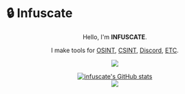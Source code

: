 # 🔒 Infuscate
<p align="center">
  Hello, I'm <strong>INFUSCATE</strong>.
</p>
<p align="center">
  I make tools for <u>OSINT</u>, <u>CSINT</u>, <u>Discord</u>, <u>ETC</u>.
</p>
<p align="center">
  <img src="https://github.com/infuscate/infuscate/assets/162115857/b127a815-fe70-40e5-9425-e8717cf706fb">
</p>

<div align="center">
  <a href="http://www.github.com/infuscate" align="center"><img src="https://github-readme-stats.vercel.app/api?username=infuscate&show_icons=true&hide=issues,contribs&title_color=000000&text_color=ffffff&icon_color=ef4444&bg_color=181824&hide_border=true&show_icons=true" alt="infuscate's GitHub stats" /></a>
</div>
<div align="center">
  <a href="http://www.github.com/infuscate"><img src="https://github-readme-streak-stats.herokuapp.com/?user=infuscate&stroke=ffffff&background=181824&ring=000000&fire=000000&currStreakNum=ffffff&currStreakLabel=000000&sideNums=ffffff&sideLabels=ffffff&dates=ffffff&hide_border=true" /></a>
</div>
